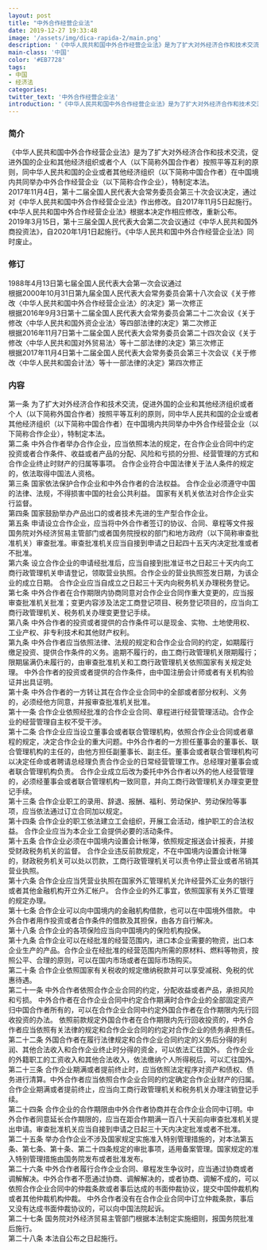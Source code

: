 ```yaml
---
layout: post
title: "中外合作经营企业法"
date: 2019-12-27 19:33:48
image: '/assets/img/dica-rapida-2/main.png'
description: '《中华人民共和国中外合作经营企业法》是为了扩大对外经济合作和技术交流，促进外国的企业和其他经济组织或者个人（以下简称外国合作者）按照平等互利的原则，同中华人民共和国的企业或者其他经济组织（以下简称中国合作者）在中国境内共同举办中外合作经营企业（以下简称合作企业），特制定本法。'
main-class: '中国'
color: '#EB7728'
tags:
- 中国  
- 经济法  
categories:
twitter_text: '中外合作经营企业法'
introduction: "《中华人民共和国中外合作经营企业法》是为了扩大对外经济合作和技术交流，促进外国的企业和其他经济组织或者个人（以下简称外国合作者）按照平等互利的原则，同中华人民共和国的企业或者其他经济组织（以下简称中国合作者）在中国境内共同举办中外合作经营企业（以下简称合作企业），特制定本法。"
---
```


### 简介  
《中华人民共和国中外合作经营企业法》是为了扩大对外经济合作和技术交流，促进外国的企业和其他经济组织或者个人（以下简称外国合作者）按照平等互利的原则，同中华人民共和国的企业或者其他经济组织（以下简称中国合作者）在中国境内共同举办中外合作经营企业（以下简称合作企业），特制定本法。  
2017年11月4日，第十二届全国人民代表大会常务委员会第三十次会议决定，通过对《中华人民共和国中外合作经营企业法》作出修改。自2017年11月5日起施行。《中华人民共和国中外合作经营企业法》根据本决定作相应修改，重新公布。  
2019年3月15日，第十三届全国人民代表大会第二次会议通过《中华人民共和国外商投资法》，自2020年1月1日起施行。《中华人民共和国中外合作经营企业法》同时废止。  

### 修订  
1988年4月13日第七届全国人民代表大会第一次会议通过  
根据2000年10月31日第九届全国人民代表大会常务委员会第十八次会议《关于修改〈中华人民共和国中外合作经营企业法〉的决定》第一次修正  
根据2016年9月3日第十二届全国人民代表大会常务委员会第二十二次会议《关于修改〈中华人民共和国外资企业法〉等四部法律的决定》第二次修正  
根据2016年11月7日第十二届全国人民代表大会常务委员会第二十四次会议《关于修改〈中华人民共和国对外贸易法〉等十二部法律的决定》第三次修正  
根据2017年11月4日第十二届全国人民代表大会常务委员会第三十次会议《关于修改〈中华人民共和国会计法〉等十一部法律的决定》第四次修正  


### 内容   
第一条
为了扩大对外经济合作和技术交流，促进外国的企业和其他经济组织或者个人（以下简称外国合作者）按照平等互利的原则，同中华人民共和国的企业或者其他经济组织（以下简称中国合作者）在中国境内共同举办中外合作经营企业（以下简称合作企业），特制定本法。  
第二条
中外合作者举办合作企业，应当依照本法的规定，在合作企业合同中约定投资或者合作条件、收益或者产品的分配、风险和亏损的分担、经营管理的方式和合作企业终止时财产的归属等事项。 合作企业符合中国法律关于法人条件的规定的，依法取得中国法人资格。  
第三条
国家依法保护合作企业和中外合作者的合法权益。 合作企业必须遵守中国的法律、法规，不得损害中国的社会公共利益。 国家有关机关依法对合作企业实行监督。  
第四条
国家鼓励举办产品出口的或者技术先进的生产型合作企业。  
第五条
申请设立合作企业，应当将中外合作者签订的协议、合同、章程等文件报国务院对外经济贸易主管部门或者国务院授权的部门和地方政府（以下简称审查批准机关）审查批准。审查批准机关应当自接到申请之日起四十五天内决定批准或者不批准。  
第六条
设立合作企业的申请经批准后，应当自接到批准证书之日起三十天内向工商行政管理机关申请登记，领取营业执照。合作企业的营业执照签发日期，为该企业的成立日期。 合作企业应当自成立之日起三十天内向税务机关办理税务登记。  
第七条
中外合作者在合作期限内协商同意对合作企业合同作重大变更的，应当报审查批准机关批准；变更内容涉及法定工商登记项目、税务登记项目的，应当向工商行政管理机关、税务机关办理变更登记手续。  
第八条
中外合作者的投资或者提供的合作条件可以是现金、实物、土地使用权、工业产权、非专利技术和其他财产权利。  
第九条
中外合作者应当依照法律、法规的规定和合作企业合同的约定，如期履行缴足投资、提供合作条件的义务。逾期不履行的，由工商行政管理机关限期履行；限期届满仍未履行的，由审查批准机关和工商行政管理机关依照国家有关规定处理。 中外合作者的投资或者提供的合作条件，由中国注册会计师或者有关机构验证并出具证明。  
第十条
中外合作者的一方转让其在合作企业合同中的全部或者部分权利、义务的，必须经他方同意，并报审查批准机关批准。  
第十一条
合作企业依照经批准的合作企业合同、章程进行经营管理活动。合作企业的经营管理自主权不受干涉。  
第十二条
合作企业应当设立董事会或者联合管理机构，依照合作企业合同或者章程的规定，决定合作企业的重大问题。中外合作者的一方担任董事会的董事长、联合管理机构的主任的，由他方担任副董事长、副主任。董事会或者联合管理机构可以决定任命或者聘请总经理负责合作企业的日常经营管理工作。总经理对董事会或者联合管理机构负责。 合作企业成立后改为委托中外合作者以外的他人经营管理的，必须经董事会或者联合管理机构一致同意，并向工商行政管理机关办理变更登记手续。  
第十三条
合作企业职工的录用、辞退、报酬、福利、劳动保护、劳动保险等事项，应当依法通过订立合同加以规定。  
第十四条
合作企业的职工依法建立工会组织，开展工会活动，维护职工的合法权益。 合作企业应当为本企业工会提供必要的活动条件。  
第十五条
合作企业必须在中国境内设置会计帐簿，依照规定报送会计报表，并接受财政税务机关的监督。 合作企业违反前款规定，不在中国境内设置会计帐簿的，财政税务机关可以处以罚款，工商行政管理机关可以责令停止营业或者吊销其营业执照。  
第十六条
合作企业应当凭营业执照在国家外汇管理机关允许经营外汇业务的银行或者其他金融机构开立外汇帐户。 合作企业的外汇事宜，依照国家有关外汇管理的规定办理。  
第十七条
合作企业可以向中国境内的金融机构借款，也可以在中国境外借款。 中外合作者用作投资或者合作条件的借款及其担保，由各方自行解决。  
第十八条
合作企业的各项保险应当向中国境内的保险机构投保。  
第十九条
合作企业可以在经批准的经营范围内，进口本企业需要的物资，出口本企业生产的产品。合作企业在经批准的经营范围内所需的原材料、燃料等物资，按照公平、合理的原则，可以在国内市场或者在国际市场购买。  
第二十条
合作企业依照国家有关税收的规定缴纳税款并可以享受减税、免税的优惠待遇。  
第二十一条
中外合作者依照合作企业合同的约定，分配收益或者产品，承担风险和亏损。 中外合作者在合作企业合同中约定合作期满时合作企业的全部固定资产归中国合作者所有的，可以在合作企业合同中约定外国合作者在合作期限内先行回收投资的办法。 依照前款规定外国合作者在合作期限内先行回收投资的，中外合作者应当依照有关法律的规定和合作企业合同的约定对合作企业的债务承担责任。  
第二十二条
外国合作者在履行法律规定和合作企业合同约定的义务后分得的利润、其他合法收入和合作企业终止时分得的资金，可以依法汇往国外。 合作企业的外籍职工的工资收入和其他合法收入，依法缴纳个人所得税后，可以汇往国外。  
第二十三条
合作企业期满或者提前终止时，应当依照法定程序对资产和债权、债务进行清算。中外合作者应当依照合作企业合同的约定确定合作企业财产的归属。 合作企业期满或者提前终止，应当向工商行政管理机关和税务机关办理注销登记手续。  
第二十四条
合作企业的合作期限由中外合作者协商并在合作企业合同中订明。中外合作者同意延长合作期限的，应当在距合作期满一百八十天前向审查批准机关提出申请。审查批准机关应当自接到申请之日起三十天内决定批准或者不批准。  
第二十五条
举办合作企业不涉及国家规定实施准入特别管理措施的，对本法第五条、第七条、第十条、第二十四条规定的审批事项，适用备案管理。国家规定的准入特别管理措施由国务院发布或者批准发布。  
第二十六条
中外合作者履行合作企业合同、章程发生争议时，应当通过协商或者调解解决。中外合作者不愿通过协商、调解解决的，或者协商、调解不成的，可以依照合作企业合同中的仲裁条款或者事后达成的书面仲裁协议，提交中国仲裁机构或者其他仲裁机构仲裁。 中外合作者没有在合作企业合同中订立仲裁条款，事后又没有达成书面仲裁协议的，可以向中国法院起诉。  
第二十七条
国务院对外经济贸易主管部门根据本法制定实施细则，报国务院批准后施行。  
第二十八条
本法自公布之日起施行。  

